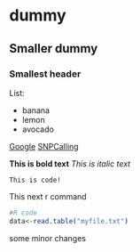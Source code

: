 # dummy
## Smaller dummy
### Smallest header

List:
- banana
- lemon
- avocado

[Google](www.google.com)
[SNPCalling](SNPCalling.md)

**This is bold text**
*This is italic text*

```
This is code!
```

This next r command <!--This is my deepest secret-->

```r
#R code
data<-read.table("myfile.txt")
````

some minor changes